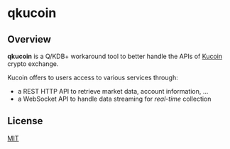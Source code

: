 # qkucoin

## Overview

**qkucoin** is a Q/KDB+ workaround tool to better handle the APIs of [Kucoin](https://www.kucoin.com/) crypto exchange.

Kucoin offers to users access to various services through:
- a REST HTTP API to retrieve market data, account information, ...
- a WebSocket API to handle data streaming for *real-time* collection


## License

[MIT](LICENSE)